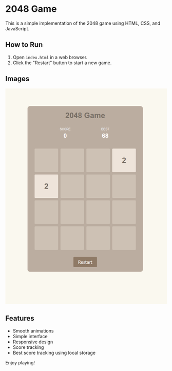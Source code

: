 # 2048 Game

This is a simple implementation of the 2048 game using HTML, CSS, and JavaScript.

## How to Run
1. Open `index.html` in a web browser.
2. Click the "Restart" button to start a new game.

## Images
![Game image 1](images/game-images-1.png)

## Features
- Smooth animations
- Simple interface
- Responsive design
- Score tracking
- Best score tracking using local storage

Enjoy playing!
